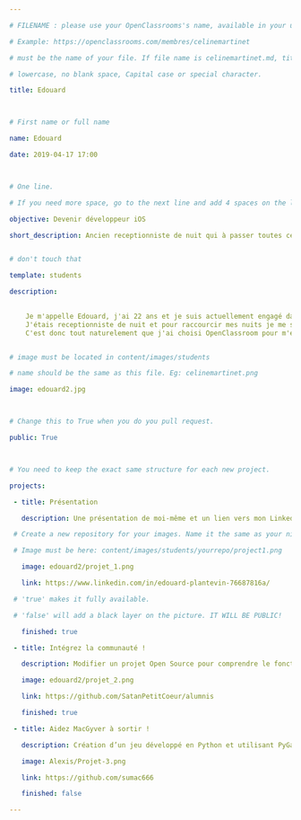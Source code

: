 ```yaml
---

# FILENAME : please use your OpenClassrooms's name, available in your url.

# Example: https://openclassrooms.com/membres/celinemartinet

# must be the name of your file. If file name is celinemartinet.md, title is celinemartinet.

# lowercase, no blank space, Capital case or special character.

title: Edouard



# First name or full name

name: Edouard

date: 2019-04-17 17:00



# One line.

# If you need more space, go to the next line and add 4 spaces on the left, as in 'description'.

objective: Devenir développeur iOS

short_description: Ancien receptionniste de nuit qui à passer toutes ces nuits à coder au lieu de travailler


# don't touch that

template: students

description:

     	
    Je m'appelle Edouard, j'ai 22 ans et je suis actuellement engagé dans un parcours de développeur d'applications iOS. 
    J'étais receptionniste de nuit et pour raccourcir mes nuits je me suis mit à coder, j'ai commencer avec HTML et CSS puis PHP, un peu de Ruby et maintenant je m'apprête pour apprendre le language swift. 
    C'est donc tout naturelement que j'ai choisi OpenClassroom pour m'enseigner l'art d'iOS


# image must be located in content/images/students

# name should be the same as this file. Eg: celinemartinet.png

image: edouard2.jpg



# Change this to True when you do you pull request.

public: True



# You need to keep the exact same structure for each new project.

projects:

 - title: Présentation

   description: Une présentation de moi-même et un lien vers mon LinkedIn.

 # Create a new repository for your images. Name it the same as your nickname and profile picture.

 # Image must be here: content/images/students/yourrepo/project1.png

   image: edouard2/projet_1.png

   link: https://www.linkedin.com/in/edouard-plantevin-76687816a/

 # 'true' makes it fully available.

 # 'false' will add a black layer on the picture. IT WILL BE PUBLIC!

   finished: true

 - title: Intégrez la communauté !

   description: Modifier un projet Open Source pour comprendre le fonctionnement de Git, de Github et des pull requests.

   image: edouard2/projet_2.png

   link: https://github.com/SatanPetitCoeur/alumnis

   finished: true

 - title: Aidez MacGyver à sortir !

   description: Création d’un jeu développé en Python et utilisant PyGame.

   image: Alexis/Projet-3.png

   link: https://github.com/sumac666

   finished: false

---
```

